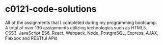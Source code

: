 # c0121-code-solutions
All of the assignments that I completed during my programming bootcamp. A total of over 130 assignments utilizing technologies such as HTML5, CSS3, JavaScript ES6, React, 
Webpack, Node, PostgreSQL, Express, AJAX, Flexbox and RESTful APIs
